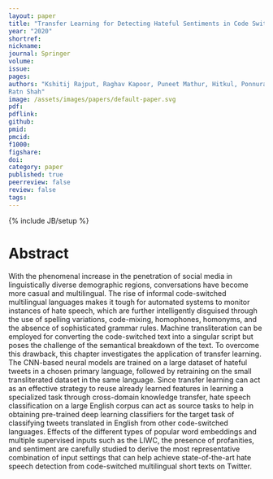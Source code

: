 ```yaml
---
layout: paper
title: "Transfer Learning for Detecting Hateful Sentiments in Code Switched Language"
year: "2020"
shortref: 
nickname: 
journal: Springer
volume: 
issue: 
pages: 
authors: "Kshitij Rajput, Raghav Kapoor, Puneet Mathur, Hitkul, Ponnurangam Kumaraguru, and Rajiv
Ratn Shah"
image: /assets/images/papers/default-paper.svg
pdf: 
pdflink: 
github: 
pmid: 
pmcid: 
f1000: 
figshare: 
doi: 
category: paper
published: true
peerreview: false
review: false
tags: 
---
```


{% include JB/setup %}

# Abstract

With the phenomenal increase in the penetration of social media in linguistically diverse demographic regions, conversations have become more casual and multilingual. The rise of informal code-switched multilingual languages makes it tough for automated systems to monitor instances of hate speech, which are further intelligently disguised through the use of spelling variations, code-mixing, homophones, homonyms, and the absence of sophisticated grammar rules. Machine transliteration can be employed for converting the code-switched text into a singular script but poses the challenge of the semantical breakdown of the text. To overcome this drawback, this chapter investigates the application of transfer learning. The CNN-based neural models are trained on a large dataset of hateful tweets in a chosen primary language, followed by retraining on the small transliterated dataset in the same language. Since transfer learning can act as an effective strategy to reuse already learned features in learning a specialized task through cross-domain knowledge transfer, hate speech classification on a large English corpus can act as source tasks to help in obtaining pre-trained deep learning classifiers for the target task of classifying tweets translated in English from other code-switched languages. Effects of the different types of popular word embeddings and multiple supervised inputs such as the LIWC, the presence of profanities, and sentiment are carefully studied to derive the most representative combination of input settings that can help achieve state-of-the-art hate speech detection from code-switched multilingual short texts on Twitter.